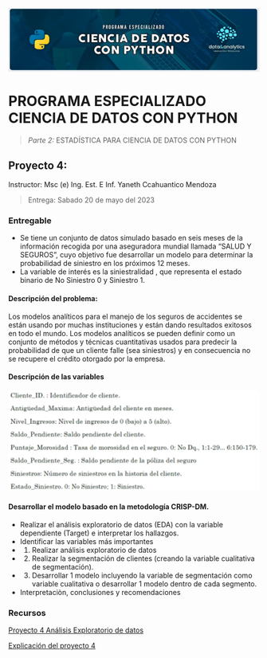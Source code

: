 ![Header](../Img/pyds.png)

# PROGRAMA ESPECIALIZADO CIENCIA DE DATOS CON PYTHON

> _Parte 2:_ ESTADÍSTICA PARA CIENCIA DE DATOS CON PYTHON

## Proyecto 4:

Instructor: Msc (e) Ing. Est. E Inf. Yaneth Ccahuantico Mendoza

> Entrega: Sabado 20 de mayo del 2023

### Entregable

- Se tiene un conjunto de datos simulado basado en seis meses de la información recogida por una aseguradora mundial llamada “SALUD Y SEGUROS”, cuyo objetivo fue desarrollar un modelo para determinar la probabilidad de siniestro en los próximos 12 meses.
- La variable de interés es la siniestralidad , que representa el estado binario de No Siniestro 0 y Siniestro 1.

#### Descripción del problema:

Los modelos analíticos para el manejo de los seguros de accidentes se están usando por muchas instituciones y están dando resultados exitosos en todo el mundo. Los modelos analíticos se pueden definir como un conjunto de métodos y técnicas cuantitativas usados para predecir la probabilidad de que un cliente falle (sea siniestros) y en consecuencia no se recupere el crédito otorgado por la empresa.

#### Descripción de las variables

![Variables](../Img/variables.png)

#### Desarrollar el modelo basado en la metodología CRISP-DM.

- Realizar el análisis exploratorio de datos (EDA) con la variable dependiente (Target) e interpretar los hallazgos.
- Identificar las variables más importantes
- 1. Realizar análisis exploratorio de datos
- 2. Realizar la segmentación de clientes (creando la variable cualitativa de segmentación).
- 3. Desarrollar 1 modelo incluyendo la variable de segmentación como variable cualitativa o desarrollar 1 modelo dentro de cada segmento.
- Interpretaciòn, conclusiones y recomendaciones

### Recursos

<a href="https://github.com/LexAguirre/Course_Data_and_analytics/blob/main/Proyecto_4/Proyecto_4.ipynb">Proyecto 4 Análisis Exploratorio de datos

<a href="">Explicación del proyecto 4</a>
